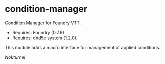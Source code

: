 # condition-manager
Condition Manager for Foundry VTT.

* Requires: Foundry (0.7.9).
* Requires: dnd5e system (1.2.0).

This module adds a macro interface for management of applied conditions.

<i>Nokturnel</i>
